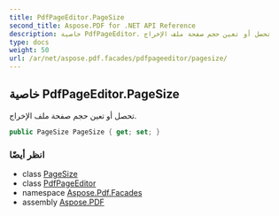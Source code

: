 ```yaml
---
title: PdfPageEditor.PageSize
second_title: Aspose.PDF for .NET API Reference
description: خاصية PdfPageEditor. تحصل أو تعين حجم صفحة ملف الإخراج
type: docs
weight: 50
url: /ar/net/aspose.pdf.facades/pdfpageeditor/pagesize/
---
```

## خاصية PdfPageEditor.PageSize

تحصل أو تعين حجم صفحة ملف الإخراج.

```csharp
public PageSize PageSize { get; set; }
```

### انظر أيضًا

* class [PageSize](../../../aspose.pdf/pagesize/)
* class [PdfPageEditor](../)
* namespace [Aspose.Pdf.Facades](../../../aspose.pdf.facades/)
* assembly [Aspose.PDF](../../../)
